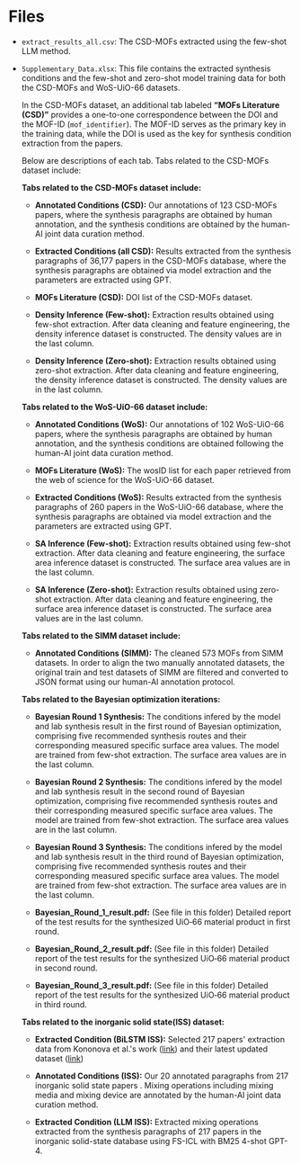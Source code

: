 # Files

- `extract_results_all.csv`: The CSD-MOFs extracted using the few-shot LLM method.

- `Supplementary_Data.xlsx`: This file contains the extracted synthesis conditions and the few-shot and zero-shot model training data for both the CSD-MOFs and WoS-UiO-66 datasets.

  In the CSD-MOFs dataset, an additional tab labeled **“MOFs Literature (CSD)”** provides a one-to-one correspondence between the DOI and the MOF-ID (`mof_identifier`). The MOF-ID serves as the primary key in the training data, while the DOI is used as the key for synthesis condition extraction from the papers.

  Below are descriptions of each tab. Tabs related to the CSD-MOFs dataset include:

  **Tabs related to the CSD-MOFs dataset include:**

  - **Annotated Conditions (CSD):** Our annotations of 123 CSD-MOFs papers, where the synthesis paragraphs are obtained by human annotation, and the synthesis conditions are obtained by the human-AI joint data curation method.

  - **Extracted Conditions (all CSD):** Results extracted from the synthesis paragraphs of 36,177 papers in the CSD-MOFs database, where the synthesis paragraphs are obtained via model extraction and the parameters are extracted using GPT.

  - **MOFs Literature (CSD):** DOI list of the CSD-MOFs dataset.

  - **Density Inference (Few-shot):** Extraction results obtained using few-shot extraction. After data cleaning and feature engineering, the density inference dataset is constructed. The density values are in the last column.

  - **Density Inference (Zero-shot):** Extraction results obtained using zero-shot extraction. After data cleaning and feature engineering, the density inference dataset is constructed. The density values are in the last column.

  **Tabs related to the WoS-UiO-66 dataset include:**

  - **Annotated Conditions (WoS):** Our annotations of 102 WoS-UiO-66 papers, where the synthesis paragraphs are obtained by human annotation, and the synthesis conditions are obtained following the human-AI joint data curation method.

  - **MOFs Literature (WoS):** The wosID list for each paper retrieved from the web of science for the WoS-UiO-66 dataset.

  - **Extracted Conditions (WoS):** Results extracted from the synthesis paragraphs of 260 papers in the WoS-UiO-66 database, where the synthesis paragraphs are obtained via model extraction and the parameters are extracted using GPT.

  - **SA Inference (Few-shot):** Extraction results obtained using few-shot extraction. After data cleaning and feature engineering, the surface area inference dataset is constructed. The surface area values are in the last column.

  - **SA Inference (Zero-shot):** Extraction results obtained using zero-shot extraction. After data cleaning and feature engineering, the surface area inference dataset is constructed. The surface area values are in the last column.

  **Tabs related to the SIMM dataset include:**

  - **Annotated Conditions (SIMM):** The cleaned 573 MOFs from SIMM datasets. In order to align the two manually annotated datasets, the original train and test datasets of SIMM are filtered and converted to JSON format using our human-AI annotation protocol.

  **Tabs related to the Bayesian optimization iterations:**
  
  - **Bayesian Round 1 Synthesis:** The conditions infered by the model and lab synthesis result in the first round of Bayesian optimization, comprising five recommended synthesis routes and their corresponding measured specific surface area values. The model are trained from few-shot extraction. The surface area values are in the last column.
  
  - **Bayesian Round 2 Synthesis:** The conditions infered by the model and lab synthesis result in the second round of Bayesian optimization, comprising five recommended synthesis routes and their corresponding measured specific surface area values. The model are trained from few-shot extraction. The surface area values are in the last column.
  
  - **Bayesian Round 3 Synthesis:** The conditions infered by the model and lab synthesis result in the third round of Bayesian optimization, comprising five recommended synthesis routes and their corresponding measured specific surface area values. The model are trained from few-shot extraction. The surface area values are in the last column.
  
  - **Bayesian_Round_1_result.pdf:** (See file in this folder) Detailed report of the test results for the synthesized UiO‑66 material product in first round.
  
  - **Bayesian_Round_2_result.pdf:** (See file in this folder) Detailed report of the test results for the synthesized UiO‑66 material product in second round.
  
  - **Bayesian_Round_3_result.pdf:** (See file in this folder) Detailed report of the test results for the synthesized UiO‑66 material product in third round.

  
  **Tabs related to the inorganic solid state(ISS) dataset:**

  - **Extracted Condition (BiLSTM ISS):** Selected 217 papers' extraction data from Kononova et al.'s work ([link](https://www.nature.com/articles/s41597-019-0224-1)) and their latest updated dataset ([link](https://github.com/CederGroupHub/text-mined-synthesis_public))
  
  - **Annotated Conditions (ISS):** Our 20 annotated paragraphs from 217 inorganic solid state papers . Mixing operations including mixing media and mixing device are annotated by the human-AI joint data curation method.
  
  - **Extracted Condition (LLM ISS):**  Extracted mixing operations extracted from the synthesis paragraphs of 217 papers in the inorganic solid-state database using FS-ICL with BM25 4-shot GPT-4.
